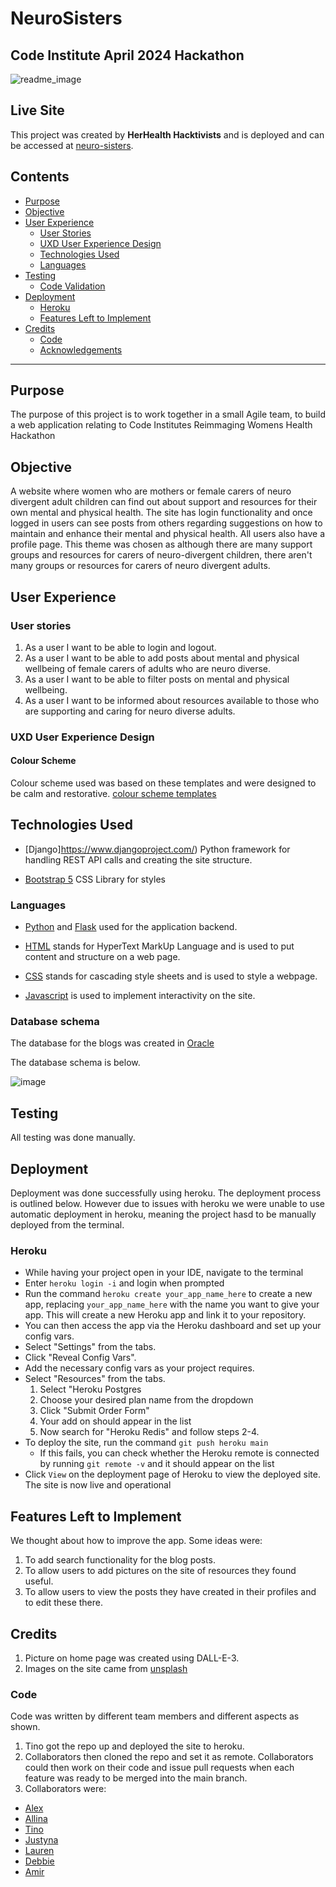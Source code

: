 # NeuroSisters

## Code Institute April 2024 Hackathon
![readme_image](https://github.com/tinobragaa/neuro-sisters/assets/20447596/aebadcd4-14da-4fcb-96c8-2c7f6c339306)

## Live Site

This project was created by **HerHealth Hacktivists** and is deployed and can be accessed at [neuro-sisters](https://neuro-sisters-37c8c20181fb.herokuapp.com/).

## Contents
- [Purpose](#purpose)
- [Objective](#objective)
- [User Experience](#user-experience)
  - [User Stories](#user-stories)
  - [UXD User Experience Design](#uxd-user-experience-design)
  - [Technologies Used](#technologies-used)
  - [Languages](#languages)
- [Testing](#testing)
  - [Code Validation](#code-validation)
- [Deployment](#deployment)
  - [Heroku](#heroku)
  - [Features Left to Implement](#features-left-to-implement)
- [Credits](#credits)
  - [Code](#code)
  - [Acknowledgements](#acknowledgements)
***

## Purpose

The purpose of this project is to work together in a small Agile team, to build a web application relating to Code Institutes Reimmaging Womens Health Hackathon

## Objective
A website where women who are mothers or female carers of  neuro divergent adult children can find out about support and resources for their own mental and physical health.  The site has login functionality and once logged in users can see posts from others regarding suggestions on how to maintain and enhance their mental and physical health.  All users also have a profile page.  This theme was chosen as although there are many support groups and resources for carers of neuro-divergent children, there aren't many groups or resources for carers of neuro divergent adults.


## User Experience

### User stories
1.  As a user I want to be able to login and logout.
2.  As a user I want to be able to add posts about mental and physical wellbeing of female carers of adults who are neuro diverse.
3.  As a user I want to be able to filter posts on mental and physical wellbeing.
4.  As a user I want to be informed about resources available to those who are supporting and caring for neuro diverse adults.


### UXD User Experience Design

#### Colour Scheme

Colour scheme used was based on these templates and were designed to be calm and restorative.
[colour scheme templates](https://colorhunt.co/)

 

## Technologies Used

* [Django]https://www.djangoproject.com/) Python framework for handling REST API calls and creating the site structure.

* [Bootstrap 5](https://getbootstrap.com/docs/5.0/getting-started/introduction/) CSS Library for styles

### Languages

* [Python](https://www.python.org/) and [Flask](https://flask.palletsprojects.com/) used for the application backend.

* [HTML](https://devdocs.io/html/) stands for HyperText MarkUp Language and is used to put content and structure on a web page.

* [CSS](https://devdocs.io/css/) stands for cascading style sheets and is used to style a webpage.

* [Javascript](https://www.w3schools.com/js/DEFAULT.asp) is used to implement interactivity on the site.

### Database schema

The database for the blogs was created in [Oracle](https://www.pro-dba.com/oracle-services/oracle-support/)

The database schema is below.

![image](https://github.com/tinobragaa/neuro-sisters/assets/20447596/273f41b1-f7e9-48a3-b3b2-3d5578f28e37)


## Testing

All testing was done manually.

## Deployment

Deployment was done successfully using heroku. The deployment process is outlined below. However due to issues with heroku we were unable to use automatic deployment in heroku, meaning the project hasd to be manually deployed from the terminal.

### Heroku

- While having your project open in your IDE, navigate to the terminal
- Enter ```heroku login -i``` and login when prompted
- Run the command ```heroku create your_app_name_here``` to create a new app, replacing ```your_app_name_here``` with the name you want to give your app. This will create a new Heroku app and link it to your repository.
- You can then access the app via the Heroku dashboard and set up your config vars.
- Select "Settings" from the tabs.
- Click "Reveal Config Vars".
- Add the necessary config vars as your project requires.
- Select "Resources" from the tabs.
  1. Select "Heroku Postgres
  1. Choose your desired plan name from the dropdown
  1. Click "Submit Order Form"
  1. Your add on should appear in the list
  1. Now search for "Heroku Redis" and follow steps 2-4.
- To deploy the site, run the command ```git push heroku main```
  - If this fails, you can check whether the Heroku remote is connected by running ```git remote -v``` and it should appear on the list
 - Click `View` on the deployment page of Heroku to view the deployed site.
The site is now live and operational

## Features Left to Implement

We thought about how to improve the app. Some ideas were:
1. To add search functionality for the blog posts.
2. To allow users to add pictures on the site of resources they found useful.
3. To allow users to view the posts they have created in their profiles and to edit these there.

## Credits

1. Picture on home page was created using DALL-E-3.
2. Images on the site came from [unsplash](https://unsplash.com/)
   

### Code

Code was written by different team members and different aspects as shown.
1. Tino got the repo up and deployed the site to heroku. 
2. Collaborators then cloned the repo and set it as remote. Collaborators could then work on their code and issue pull requests when each feature was ready to be merged into the main branch.
3. Collaborators were:
  - [Alex](https://github.com/alexandergrib)
  - [Allina](https://github.com/TeodoraAlina)
  - [Tino](https://github.com/tinobragaa)
  - [Justyna](https://github.com/justynath)
  - [Lauren](https://github.com/Lauren21717)
  - [Debbie](https://github.com/debbiect246)
  - [Amir](https://github.com/AmirAkmed)


